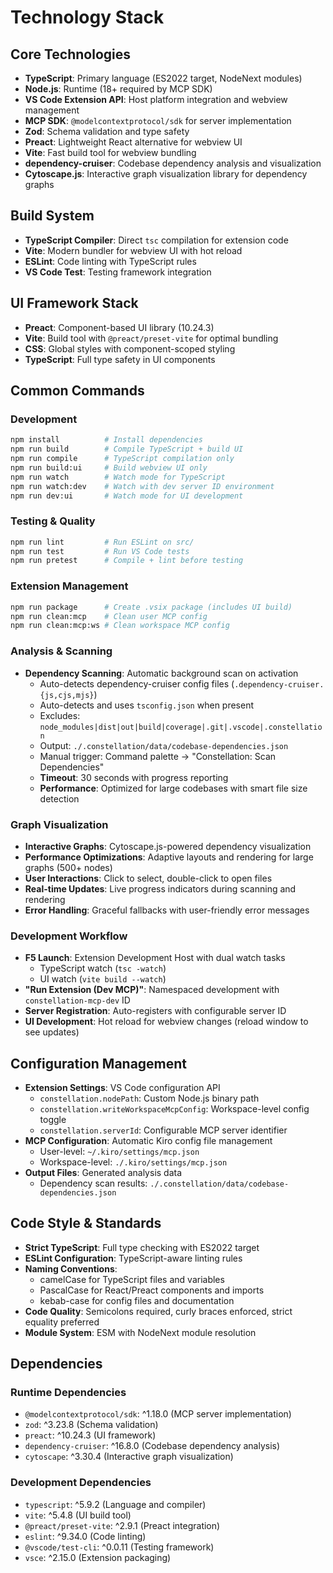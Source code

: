 # Technology Stack

## Core Technologies
- **TypeScript**: Primary language (ES2022 target, NodeNext modules)
- **Node.js**: Runtime (18+ required by MCP SDK)
- **VS Code Extension API**: Host platform integration and webview management
- **MCP SDK**: `@modelcontextprotocol/sdk` for server implementation
- **Zod**: Schema validation and type safety
- **Preact**: Lightweight React alternative for webview UI
- **Vite**: Fast build tool for webview bundling
- **dependency-cruiser**: Codebase dependency analysis and visualization
- **Cytoscape.js**: Interactive graph visualization library for dependency graphs

## Build System
- **TypeScript Compiler**: Direct `tsc` compilation for extension code
- **Vite**: Modern bundler for webview UI with hot reload
- **ESLint**: Code linting with TypeScript rules
- **VS Code Test**: Testing framework integration

## UI Framework Stack
- **Preact**: Component-based UI library (10.24.3)
- **Vite**: Build tool with `@preact/preset-vite` for optimal bundling
- **CSS**: Global styles with component-scoped styling
- **TypeScript**: Full type safety in UI components

## Common Commands

### Development
```bash
npm install          # Install dependencies
npm run build        # Compile TypeScript + build UI
npm run compile      # TypeScript compilation only
npm run build:ui     # Build webview UI only
npm run watch        # Watch mode for TypeScript
npm run watch:dev    # Watch with dev server ID environment
npm run dev:ui       # Watch mode for UI development
```

### Testing & Quality
```bash
npm run lint         # Run ESLint on src/
npm run test         # Run VS Code tests
npm run pretest      # Compile + lint before testing
```

### Extension Management
```bash
npm run package      # Create .vsix package (includes UI build)
npm run clean:mcp    # Clean user MCP config
npm run clean:mcp:ws # Clean workspace MCP config
```

### Analysis & Scanning
- **Dependency Scanning**: Automatic background scan on activation
  - Auto-detects dependency-cruiser config files (`.dependency-cruiser.{js,cjs,mjs}`)
  - Auto-detects and uses `tsconfig.json` when present
  - Excludes: `node_modules|dist|out|build|coverage|.git|.vscode|.constellation`
  - Output: `./.constellation/data/codebase-dependencies.json`
  - Manual trigger: Command palette → "Constellation: Scan Dependencies"
  - **Timeout**: 30 seconds with progress reporting
  - **Performance**: Optimized for large codebases with smart file size detection

### Graph Visualization
- **Interactive Graphs**: Cytoscape.js-powered dependency visualization
- **Performance Optimizations**: Adaptive layouts and rendering for large graphs (500+ nodes)
- **User Interactions**: Click to select, double-click to open files
- **Real-time Updates**: Live progress indicators during scanning and rendering
- **Error Handling**: Graceful fallbacks with user-friendly error messages

### Development Workflow
- **F5 Launch**: Extension Development Host with dual watch tasks
  - TypeScript watch (`tsc -watch`)
  - UI watch (`vite build --watch`)
- **"Run Extension (Dev MCP)"**: Namespaced development with `constellation-mcp-dev` ID
- **Server Registration**: Auto-registers with configurable server ID
- **UI Development**: Hot reload for webview changes (reload window to see updates)

## Configuration Management
- **Extension Settings**: VS Code configuration API
  - `constellation.nodePath`: Custom Node.js binary path
  - `constellation.writeWorkspaceMcpConfig`: Workspace-level config toggle
  - `constellation.serverId`: Configurable MCP server identifier
- **MCP Configuration**: Automatic Kiro config file management
  - User-level: `~/.kiro/settings/mcp.json`
  - Workspace-level: `./.kiro/settings/mcp.json`
- **Output Files**: Generated analysis data
  - Dependency scan results: `./.constellation/data/codebase-dependencies.json`

## Code Style & Standards
- **Strict TypeScript**: Full type checking with ES2022 target
- **ESLint Configuration**: TypeScript-aware linting rules
- **Naming Conventions**: 
  - camelCase for TypeScript files and variables
  - PascalCase for React/Preact components and imports
  - kebab-case for config files and documentation
- **Code Quality**: Semicolons required, curly braces enforced, strict equality preferred
- **Module System**: ESM with NodeNext module resolution

## Dependencies
### Runtime Dependencies
- `@modelcontextprotocol/sdk`: ^1.18.0 (MCP server implementation)
- `zod`: ^3.23.8 (Schema validation)
- `preact`: ^10.24.3 (UI framework)
- `dependency-cruiser`: ^16.8.0 (Codebase dependency analysis)
- `cytoscape`: ^3.30.4 (Interactive graph visualization)

### Development Dependencies
- `typescript`: ^5.9.2 (Language and compiler)
- `vite`: ^5.4.8 (UI build tool)
- `@preact/preset-vite`: ^2.9.1 (Preact integration)
- `eslint`: ^9.34.0 (Code linting)
- `@vscode/test-cli`: ^0.0.11 (Testing framework)
- `vsce`: ^2.15.0 (Extension packaging)